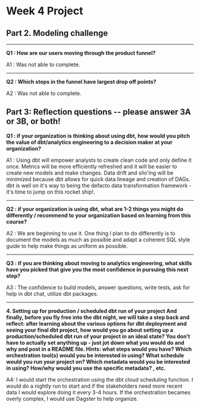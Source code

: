
# Week 4 Project

## Part 2. Modeling challenge

---

**Q1 : How are our users moving through the product funnel?**

A1 : Was not able to complete.

---

**Q2 : Which steps in the funnel have largest drop off points?**

A2 : Was not able to complete.


## Part 3: Reflection questions -- please answer 3A or 3B, or both!

**Q1 : if your organization is thinking about using dbt, how would you pitch the value of dbt/analytics engineering to a decision maker at your organization?**

A1 : Using dbt will empower analysts to create clean code and only define it once. Metrics will be more efficiently refreshed and it will be easier to create new models and make changes. Data drift and silo'ing will be minimized because dbt allows for quick data lineage and creation of DAGs. dbt is well on it's way to being the defacto data transformation framework - it's time to jump on this rocket ship!. 

---

**Q2 : if your organization is using dbt, what are 1-2 things you might do differently / recommend to your organization based on learning from this course?**

A2 : We are beginning to use it. One thing I plan to do differently is to document the models as much as possible and adapt a coherent SQL style guide to help make things as uniform as possible. 

---

**Q3 : if you are thinking about moving to analytics engineering, what skills have you picked that give you the most confidence in pursuing this next step?**

A3 : The confidence to build models, answer questions, write tests, ask for help in dbt chat, utilize dbt packages.

---

**4. Setting up for production / scheduled dbt run of your project And finally, before you fly free into the dbt night, we will take a step back and reflect: after learning about the various options for dbt deployment and seeing your final dbt project, how would you go about setting up a production/scheduled dbt run of your project in an ideal state? You don’t have to actually set anything up - just jot down what you would do and why and post in a README file. Hints: what steps would you have? Which orchestration tool(s) would you be interested in using? What schedule would you run your project on? Which metadata would you be interested in using? How/why would you use the specific metadata? , etc.**

A4: I would start the orchestration using the dbt cloud scheduling function. I would do a nightly run to start and if the stakeholders need more recent data I would explore doing it every 3-4 hours. If the orchestration becames overly complex, I would use Dagster to help organize.

